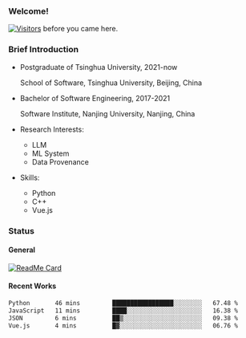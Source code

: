 ### Welcome!

[![Visitors](https://visitor-badge.laobi.icu/badge?page_id=HermitSun.HermitSun)]() before you came here.

### Brief Introduction

- Postgraduate of Tsinghua University, 2021-now
  
  School of Software, Tsinghua University, Beijing, China

- Bachelor of Software Engineering, 2017-2021
  
  Software Institute, Nanjing University, Nanjing, China

- Research Interests:
  - LLM
  - ML System
  - Data Provenance

- Skills:
  - Python
  - C++
  - Vue.js

### Status

#### General

[![ReadMe Card](https://github-readme-stats.hermitsun.vercel.app/api?username=HermitSun&count_private=true&show_icons=true)]()

#### Recent Works

<!--START_SECTION:waka-->

```txt
Python       46 mins         █████████████████░░░░░░░░   67.48 %
JavaScript   11 mins         ████░░░░░░░░░░░░░░░░░░░░░   16.38 %
JSON         6 mins          ██▒░░░░░░░░░░░░░░░░░░░░░░   09.38 %
Vue.js       4 mins          █▓░░░░░░░░░░░░░░░░░░░░░░░   06.76 %
```

<!--END_SECTION:waka-->
